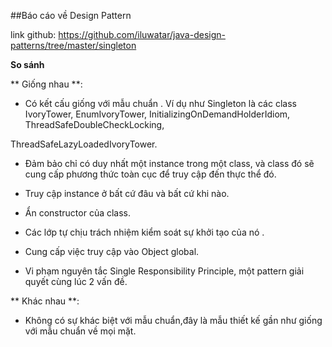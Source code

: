 ##Báo cáo về Design Pattern

link github: https://github.com/iluwatar/java-design-patterns/tree/master/singleton

**So sánh**

** Giống nhau **:

- Có kết cấu giống với mẫu chuẩn . Ví dụ như Singleton là các class IvoryTower, EnumIvoryTower, InitializingOnDemandHolderIdiom, ThreadSafeDoubleCheckLocking,

ThreadSafeLazyLoadedIvoryTower.

- Đảm bảo chỉ có duy nhất một instance trong một class, và class đó sẽ cung cấp phương thức toàn cục để truy cập đến thực thể đó.

- Truy cập instance ở bất cứ đâu và bất cứ khi nào.

- Ẩn constructor của class.

- Các lớp tự chịu trách nhiệm kiểm soát sự khởi tạo của nó .

- Cung cấp việc truy cập vào Object global.

- Vi phạm nguyên tắc Single Responsibility Principle, một pattern giải quyết cùng lúc 2 vấn đề.

** Khác nhau **:

- Không có sự khác biệt với mẫu chuẩn,đây là mẫu thiết kế gần như giống với mẫu chuẩn về mọi mặt.
